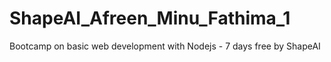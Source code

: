 # ShapeAI_Afreen_Minu_Fathima_1
Bootcamp on basic web development with Nodejs - 7 days free by ShapeAI
